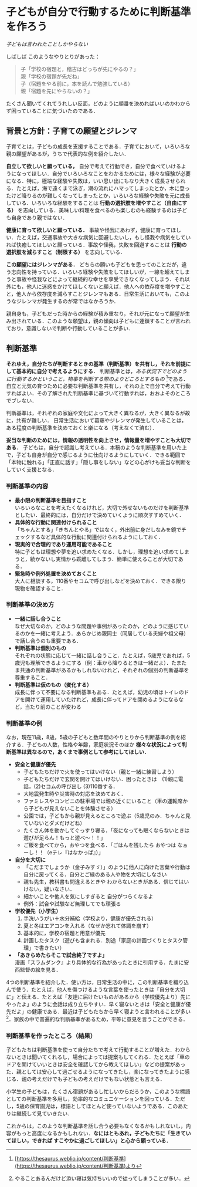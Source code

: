 <!-- Title: 子どもが自分で行動するために判断基準を作ろう - 子どものしかりかた (5/7)  
Date: December 6, 2017  
Chapter: 5  
Author: @motohasi   -->


# 子どもが自分で行動するために判断基準を作ろう
*子どもは言われたことしかやらない*

しばしば このようなやりとりがあった：

> 子「学校の宿題と，稽古はどっちが先にやるの？」  
> 親「学校の宿題が先だね」  
> 子（宿題をやる前に，本を読んで勉強している）  
> 親「宿題を先にやらないの？」  

たくさん聞いてくれてうれしい反面，どのように順番を決めればいいのかわからず困っていることに気づいたのである．

## 背景と方針：子育ての願望とジレンマ

子育てとは，子どもの成長を支援することである．子育てにおいて，いろいろな親の願望があるが，うちで代表的な例を紹介したい．

**自立して欲しいと願っている，**
自分で考えて行動でき，自分で食べていけるようになってほしい．自分でいろいろなことをわかるためには，様々な経験が必要になる．特に，極端な経験や失敗は，いい思い出にもなり大きく成長させられる．たとえば，海で遠くまで泳ぎ，潮の流れにハマってしまったとか，木に登ったけど降りるのが難しくなってしまったとか，いろいろな経験や失敗を元に成長している．いろいろな経験をすることは **行動の選択肢を増やすこと（自由にする）** を志向している．美味しい料理を食べるのも楽しむのも経験するのは子ども自身であり親ではない．

**健康に育って欲しいと願っている．**
事故や怪我にあわず，健康に育ってほしい．たとえば，交通事故や大きな病気に回避したいし，もし怪我や病気をしていれば快癒してほしいと願っている．事故や怪我，失敗を回避することは **行動の選択肢を減らすこと（制限する）** を志向している．

**この願望にはジレンマがある．**
どちらの願いも子どもを思ってのことだが，違う志向性を持っている．いろいろ経験や失敗をしてほしいが，一線を超えてしまうと事故や怪我などによって継続的な幸せを享受できなくなってしまう．それ以外にも，他人に迷惑をかけてほしくないと願えば．他人への依存度を増やすことと，他人から依存度を減らすことジレンマもある．日常生活においても，このようなジレンマが発生するのが常ではなかろうか．

親自身も，子どもだった時からの経験が積み重なり，それが元になって願望が生み出されている．このような願望は，親の傾向は子どもに連鎖することが言われており，意識しないで判断や行動していることが多い．


## 判断基準

**それゆえ，自分たちが判断するときの基準（判断基準）を共有し，それを前提にして基本的に自分で考えるようにする．**
判断基準とは，*ある状況下でどのように行動するかということ，物事を判断する際のよりどころとするもの* [^criterion]である．自立と元気の育つために必要な判断基準を共有し，それの上で自分で考えて行動すればよい．その了解された判断基準に基づいて行動すれば，おおよそのところでブレない．

[^criterion]: [https://thesaurus.weblio.jp/content/判断基準](https://thesaurus.weblio.jp/content/判断基準)より

判断基準は，それぞれの家庭や文化によって大きく異なるが，大きく異なるが故に，共有が難しい．
日常生活において葛藤やジレンマが発生していることは，ある程度の判断基準を決めておくと楽になる（考えなくて済む）．

**妥当な判断のためには，情報の透明性を向上させ，情報量を増やすことも大切である．**
子どもは，自分で認識し考えている．本稿のような判断基準を用いた上で，子ども自身が自分で感じるように仕向けるようにしていく．できる範囲で「本物に触れる」「正直に話す」「隠し事をしない」などの心がけも妥当な判断をしていく支援となる．


### 判断基準の内容

- **最小限の判断基準を目指すこと**  
	いろいろなことを考えたくなるけれど，大切で外せないものだけを判断基準としたい．最終的には，自分だけで決めていくように順次すすめていく．
- **具体的な行動に関連付けられること**  
	「ちゃんとする」「きちんとやる」ではなく，外出前に身だしなみを鏡でチェックするなど具体的な行動に関連付けられるようにしておく．
- **現実的で合理的であり運用可能であること**  
	特に子どもは理想や夢を追い求めたくなる．しかし，理想を追い求めてしまうと，続かないし実情から乖離してしまう．簡単に使えることが大切である．
- **緊急時や例外処置を決めておくこと**  
	大人に相談する，110番やセコムで呼び出しなどを決めておく．できる限り現物を確認すること．



### 判断基準の決め方

- **一緒に話し合うこと**  
	なぜ大切なのか，どのような問題や事例があったのか，どのように感じているのかを一緒に考えよう．あらかじめ親同士（同居している夫婦や祖父母）で話し合うのも重要である．
- **判断基準は個別のもの**  
	それぞれの状態に応じて一緒に話し合うこと．たとえば，5歳児であれば，5歳児も理解できるようにする（例：車から降りるときは一緒だよ）．たまたま共通の判断基準があるかもしれないけれど，それぞれの個別の判断基準を尊重すること．
- **判断基準は仮のもの（変化する）**  
	成長に伴って不要になる判断基準もある．たとえば，幼児の頃はトイレのドアを開けて運用していたけれど，成長に伴ってドアを閉めるようになるなど，当たり前のことが変わる


### 判断基準の例
なお，現在11歳，8歳，5歳の子どもと数年間のやりとりから判断基準の例を紹介する．子どもの人数，性格や年齢，家庭状況そのほか **様々な状況によって判断基準は異なるので，あくまで事例として参考にしてほしい．**

- **安全と健康が優先**
	- 子どもたちだけで火を使ってはいけない（親と一緒に練習しよう）
	- 子どもたちだけで玄関を開けてはいけない．困ったときは　(1)親に電話，(2)セコムの呼び出し (3)110番する．
	- 大地震発生時や災害時の対応を決めておく．
	- ファミレスやコンビニの駐車場では親の近くにいること（車の運転席から子どもが見えないことを体験させる）
	- 公園では，子どもから親が見えるところで遊ぶ（5歳児のみ．ちゃんと見ていないとダメだけどね）
	- たくさん体を動かしてぐっすり寝る．「夜になっても眠くならないときは遊びが足らん！もっと遊べ〜！！」
	- ご飯を食べてから，おやつを食べる．「ごはんを残したら おやつは なぁーし！！（eテレ『はなかっぱ』）」
- **自分を大切に**
	- 「こだまでしょうか（金子みすゞ）」のように他人に向けた言葉や行動は自分に戻ってくる．自分とご縁のある人や物を大切にしなさい
	- 親も先生，教科書も間違えるときや わからないときがある．信じてはいけない，疑いなさい．
	- 細かいことや他人を気にしすぎると 自分がつらくなるよ
	- 例外：試合や試験など無理してでも頑張る
- **学校優先（小学生）**
	1. 手洗いうがい＋水分補給（学校より，健康が優先される）
	2. 夏と冬はエアコンを入れる（なぜか忘れて体調を崩す）
	3. 基本的に，学校の宿題と用意が優先
	4. 計画したタスク（遊びも含まれる．別途「家庭の計画づくりとタスク管理」で書きたい）
- **「あきらめたらそこで試合終了ですよ」**  
	漫画『スラムダンク』より具体的な行為があったときに引用する．たまに安西監督の絵を見る．

4つの判断基準を紹介した．使い方は，日常生活の中に，この判断基準を織り込んで使う．たとえば，他人を傷つけるような言葉を使ったときは「自分を大切に」と伝える．たとえば「友達に届けたいものがあるから（学校優先より）先にやったよ」のように会話は成り立ちやすい．早く寝ないときは「安全と健康が優先だよ」の健康である．最近は子どもたちから早く寝ようと言われることが多い[^sleep]．家族の中で普遍的な判断基準があるため，平等に意見を言うことができる．

[^sleep]: やることあるんだけど添い寝は気持ちいいので従ってしまうことが多い．



### 判断基準を作ったところ（結果）
子どもたちは判断基準を使って自分たちで考えて行動することが増えた．わからないときは聞いてくれるし，場合によっては提案もしてくれる．たとえば「車のドアを開けていいときは安全を確認してから教えてほしい」などの提案があった．親としては安心して過ごせるようになってきたし，楽になってきたように感じる．親の考えだけでも子どもの考えだけでもない状態とも言える．

小学生の子どもは，たくさん宿題があるし忙しいからだろうか，このような標語としての判断基準を多用し，効率的なコミュニケーションを図っている．ただし，5歳の保育園児は，標語としてほとんど使っていないようである．このあたりは継続して見ていきたい．

これからは，このような判断基準を話し合う必要もなくなるかもしれないし，内容がもっと高度になるかもしれない．**なにはともあれ，子どもたちに「生きていてほしい，できれば すこやかに過ごしてほしい」と心から願っている．**


<!-- ## 関連する情報
- [子どもは叱って強く育てるのか，褒めて伸ばすのか，子育ての心がけ（欺瞞と正直） - ari's world](http://motohasi.hatenablog.com/entry/2017/12/10/231241)
- [あふれる矛盾する情報から判断する7つのステップ - ari's world](http://motohasi.hatenablog.com/entry/2013/11/27/064751) -->

<!-- ![20110326145438.jpg](20110326145438.jpg) -->
<!-- [f:id:masanari:20110326145438j:plain]

**次の記事は [なぜしかるのか，どのようにしかるのか - 子どものしかりかた (6/7)](http://motohasi.hatenablog.com/entry/2017/12/26/051025)だよ．**


// # 記事一覧

1. [はじめに - 子どものしかりかた (1/7)](http://motohasi.hatenablog.com/entry/2017/12/26/044424)
2. [子育てとしかることと怒ること（定義） - 子どものしかりかた (2/7)](http://motohasi.hatenablog.com/entry/2017/12/26/044657)
3. [子どもは しかって強く育てるのか，ほめて伸ばすのか，子育ての心がけ（欺瞞と正直） - 子どものしかりかた (3/7)](http://motohasi.hatenablog.com/entry/2017/12/10/231241)
4. [どのぐらいしかるのか（頻度と度合い） - 子どものしかりかた (4/7)](http://motohasi.hatenablog.com/entry/2017/12/26/050125)
5. [子どもが自分で行動するために判断基準を作ろう - 子どものしかりかた (5/7)](http://motohasi.hatenablog.com/entry/2017/12/14/171005)
6. [なぜしかるのか，どのようにしかるのか - 子どものしかりかた (6/7)](http://motohasi.hatenablog.com/entry/2017/12/26/051025)
7. [おわりに - 子どものしかりかた (7/7)](http://motohasi.hatenablog.com/entry/2017/12/26/051217)

読んでくださり，ありがとうございました．よろしければシェアや いいねをお願いします． -->
